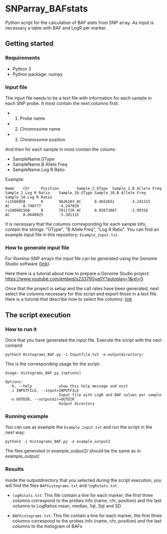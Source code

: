 # SNParray_BAFstats

Python script for the calculation of BAF stats from SNP array. As input is necessary a table with BAF and LogR per marker.

## Getting started

### Requirements

- Python 3
- Python package: numpy

### Input file

The input file needs to be a text file with information for each sample in each SNP probe. It most contain the next columns first:

- 1) Probe name
- 2) Chromosome name
- 3) Chromosome position

And then for each sample in most contain the colums:

- SampleName.GType
- SampleName.B Allele Freq
- SampleName.Log R Ratio

Example:

```
Name    Chr     Position        Sample_2.GType  Sample_2.B Allele Freq  Sample_2.Log R Ratio    Sample_10.GType Sample_10.B Allele Freq Sample_10.Log R Ratio
rs1566058       8       9626103 AC      0.4652651       -3.241315       AC      0.740777        -4.247029
rs180981568     8       7011720 AC      0.02673887      -2.99316        AC      0.6640925       -5.381115
```

It is necessary that the columns corresponding for each sample info, contain the strings: "GType", "B Allele Freq", "Log R Ratio". You can find an example input file in this repository: `Example_input.txt`.

### How to generate input file

For Illumina-SNP arrays the input file can be generated using the Genome Studio software ([link](https://www.illumina.com/techniques/microarrays/array-data-analysis-experimental-design/genomestudio.html)).

Here there is a tutorial about how to prepare a Genome Studio project: <https://www.youtube.com/embed/s23379Gya0Y?autoplay=1&rel=0>

Once that the project is setup and the call rates have been generated, next select the columns necessary for this script and export those in a text file. Here is a tutorial that describe how to select the columns: [link](http://penncnv.openbioinformatics.org/en/latest/user-guide/input/#preparing-input-signal-intensity-files-from-beadstudio-project-files)


## The script execution

### How to run it

Once that you have generated the input file. Execute the script with the next comand:

`python3 Histograms_BAF.py -i Inputfile.txt -o outputdirectory/`

This is the corresponding usage for the script:

```
Usage: Histograms_BAF.py [options]

Options:
  -h, --help            show this help message and exit
  -i INPUTFILE, --input=INPUTFILE
                        Input file with LogR and BAF values per sample
  -o OUTDIR, --outputdir=OUTDIR
                        Output directory
```

### Running example

You can use as example the `Example_input.txt` and run the script in the next way:

`python3 -i Histograms_BAF.py -o example_output2`

The files generated in example\_output2/ should be the same as in example\_output/


### Results

Inside the outputdirectory that you selected during the script execution, you will find the files `BAFhistograms.txt` and `logRstats.txt`.

- `logRstats.txt`: This file contain a line for each marker, the first three columns correspond to the probes info (name, chr, position) and the last columns to LogRatios mean, median, 1qt, 3qt and SD.

- `BAFhistograms.txt`: This file contain a line for each marker, the first three columns correspond to the probes info (name, chr, position) and the last columns to the histogram of BAFs
